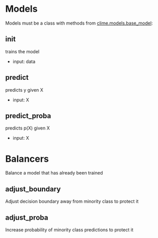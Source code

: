 # Models
Models must be a class with methods from [clime.models.base_model](./base.py):

## __init__
trains the model
  - input: data

## predict
predicts y given X
  - input: X

## predict_proba
predicts p(X) given X
  - input: X

# Balancers
Balance a model that has already been trained

## adjust_boundary
Adjust decision boundary away from minority class to protect it

## adjust_proba
Increase probability of minority class predictions to protect it
